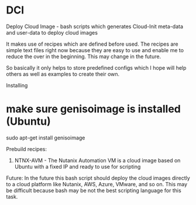# DCI
Deploy Cloud Image - bash scripts which generates Cloud-Init meta-data and user-data to deploy cloud images

It makes use of recipes which are defined before used. The recipes are simple text files right now because they are easy to use and enable me to reduce the over in the beginning. This may change in the future.

So basically it only helps to store predefined configs which I hope will help others as well as examples to create their own.

Installing

# make sure genisoimage is installed (Ubuntu)
sudo apt-get install genisoimage

Prebuild recipes:

1. NTNX-AVM - The Nutanix Automation VM is a cloud image based on Ubuntu with a fixed IP and ready to use for scripting 


Future:
In the future this bash script should deploy the cloud images directly to a cloud platform like Nutanix, AWS, Azure, VMware, and so on. This may be difficult because bash may be not the best scripting language for this task.
